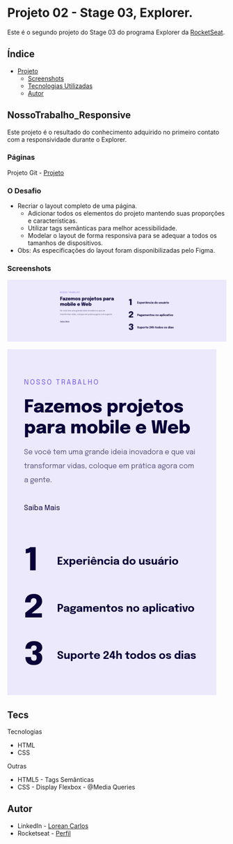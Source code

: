 # Projeto 02 - Stage 03, Explorer.

Este é o segundo projeto do Stage 03 do programa Explorer da [RocketSeat](https://rocketseat.com.br/).

## Índice

- [Projeto](#NossoTrabalho_Responsive)
  - [Screenshots](#screenshots)
  - [Tecnologias Utilizadas](#tecs)
  - [Autor](#autor)

## NossoTrabalho_Responsive

Este projeto é o resultado do conhecimento adquirido no primeiro contato com a responsividade durante o Explorer.  

### Páginas

Projeto Git - [Projeto](https://loreancarlos.github.io/NossoTrabalho_Responsive/)

### O Desafio

- Recriar o layout completo de uma página.
    - Adicionar todos os elementos do projeto mantendo suas proporções e características.
    - Utilizar tags semânticas para melhor acessibilidade.
    - Modelar o layout de forma responsiva para se adequar a todos os tamanhos de dispositivos. 
- Obs: As especificações do layout foram disponibilizadas pelo Figma.

### Screenshots

![](./img/screenshot.png)

![](./img/screenshot-mobile.png)

## Tecs

Tecnologias

- HTML
- CSS

Outras

- HTML5 - Tags Semânticas
- CSS - Display Flexbox - @Media Queries

## Autor

- LinkedIn - [Lorean Carlos](https://www.linkedin.com/in/lorean-carlos-fernandes-soares-03220121a/)
- Rocketseat - [Perfil](https://app.rocketseat.com.br/me/loreancarlos)